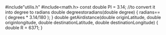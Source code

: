 #include"utilis.h"
#include<math.h>
const double PI = 3.14;
//to convert it into degree to radians
double degreestoradians(double degree) {
    radians==( degrees * 3.14/180 );
}
double getAirdistance(double originLatitude, double originlongitude, double destinationLatitude, double destinationLongitude) {
    double R = 6371;
}


